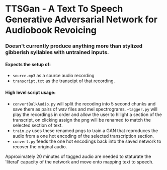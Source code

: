 # TTSGan - A Text To Speech Generative Adversarial Network for Audiobook Revoicing

### Doesn't currently produce anything more than stylized gibberish syllables with untrained inputs.

#### Expects the setup of:
- `source.mp3` as a source audio recording 
- `transcript.txt` as the transcipt of that recording.

#### High level script usage:
- `convertBulkAudio.py` will split the recoding into 5 second chunks and save them as pairs of wav files and mel spectrograms.
-`tagger.py` will play the recordings in order and allow the user to hilight a section of the transcript, on clicking assign the png will be renamed to match the selected section of text.
- `train.py` uses these renamed pngs to train a GAN that reproduces the audio from a one hot encoding of the selected transcription section.
- `convert.py` feeds the one hot encodings back into the saved network to recover the original audio.

Approximately 20 minutes of tagged audio are needed to staturate the 'literal' capacity of the network and move onto mapping text to speech.
